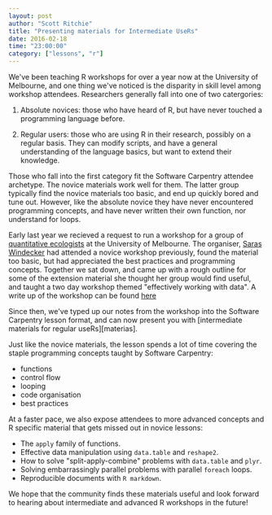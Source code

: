 ```yaml
---
layout: post
author: "Scott Ritchie"
title: "Presenting materials for Intermediate UseRs"
date: 2016-02-18
time: "23:00:00"
category: ["lessons", "r"]
---
```


We've been teaching R workshops for over a year now at the University of
Melbourne, and one thing we've noticed is the disparity in skill level among
workshop attendees. Researchers generally fall into one of two catergories: 

1. Absolute novices: those who have heard of R, but have never touched a
   programming language before.

2. Regular users: those who are using R in their research, possibly on a
   regular basis. They can modify scripts, and have a general understanding of
   the language basics, but want to extend their knowledge. 

Those who fall into the first category fit the Software Carpentry attendee
archetype. The novice materials work well for them. The latter group typically
find the novice materials too basic, and end up quickly bored and tune out.
However, like the absolute novice they have never encountered programming
concepts, and have never written their own function, nor understand for loops.

Early last year we recieved a request to run a workshop for a group of
[quantitative ecologists](http://qaeco.com/) at the University of Melbourne.
The organiser, [Saras Windecker][saras] had attended a novice workshop
previously, found the material too basic, but had appreciated the best
practices and programming concepts. Together we sat down, and came up with a
rough outline for some of the extension material she thought her group would
find useful, and taught a two day workshop themed "effectively working with
data".  A write up of the workshop can be found [here][blog post]

[saras]: (https://twitter.com/smwindecker)
[blog post]: (http://melbourne.resbaz.edu.au/post/125756026789/unleashing-the-power-of-r)

Since then, we've typed up our notes from the workshop into the Software
Carpentry lesson format, and can now present you with [intermediate materials
for regular useRs][materias].

[materials]: (http://resbaz.github.io/r-intermediate-gapminder/)

Just like the novice materials, the lesson spends a lot of time covering the
staple programming concepts taught by Software Carpentry: 

 - functions
 - control flow
 - looping
 - code organisation
 - best practices

At a faster pace, we also expose attendees to more advanced concepts and R 
specific material that gets missed out in novice lessons: 

 - The `apply` family of functions.
 - Effective data manipulation using `data.table` and `reshape2`.
 - How to solve "split-apply-combine" problems with `data.table` and `plyr`.
 - Solving embarrassingly parallel problems with parallel `foreach` loops.
 - Reproducible documents with `R markdown`.

We hope that the community finds these materials useful and look forward to
hearing about intermediate and advanced R workshops in the future!



